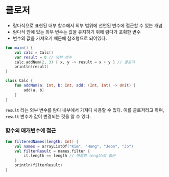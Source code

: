 # 클로저
- 람다식으로 표현된 내부 함수에서 외부 범위에 선언된 변수에 접근할 수 있는 개념
- 람다식 안에 있는 외부 변수는 값을 유지하기 위해 람다가 포획한 변수
- 변수의 값을 가져오기 때문에 참조형으로 되어있다.

```kotlin
fun main() {
    val calc = Calc()
    var result = 0 // 외부 변수
    calc.addNum(2, 3) { x, y -> result = x + y } // 클로저
    println(result)
}

class Calc {
    fun addNum(a: Int, b: Int, add: (Int, Int) -> Unit) {
        add(a, b)
    }
}
```
`result` 라는 외부 변수를 람다 내부에서 가져다 사용할 수 있다. 이를 클로저라고 하며, `result` 변수가 값이 변경되는 것을 알 수 있다.
### 함수의 매개변수에 접근
```kotlin
fun filteredNames(length: Int) {
    val names = arrayListOf("Kim", "Hong", "Jeon", "Jo")
    val filterResult = names.filter {
        it.length == length // 바깥의 length의 접근
    }
    println(filterResult)
}
```
